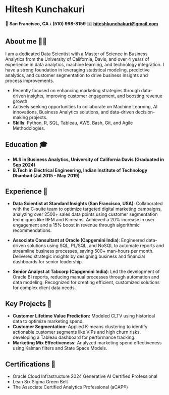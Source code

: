 # Hitesh Kunchakuri
📍 **San Francisco, CA**
📞 **(510) 998-8159**
✉️ **hiteshkunchakuri@gmail.com**


## About me 👨‍💻
I am a dedicated Data Scientist with a Master of Science in Business Analytics from the University of California, Davis, and over 4 years of experience in data analytics, machine learning, and technology integration. I have a strong foundation in leveraging statistical modeling, predictive analytics, and customer segmentation to drive business insights and process improvements.
- Recently focused on enhancing marketing strategies through data-driven insights, improving customer engagement, and boosting revenue growth.
- Actively seeking opportunities to collaborate on Machine Learning, AI innovations, Business Analytics solutions, and data-driven decision-making projects.
- **Skills**: Python, R, SQL, Tableau, AWS, Bash, Git, and Agile Methodologies.

## Education 🎓

- **M.S in Business Analytics, University of California Davis (Graduated in Sep 2024)**
- **B.Tech in Electrical Engineering, Indian Institute of Technology Dhanbad (Jul 2015 - May 2019)**

## Experience 💼

- **Data Scientist at Standard Insights (San Francisco, USA)**:
Collaborated with the C-suite team to optimize targeted digital marketing campaigns, analyzing over 2500+ sales data points using customer segmentation techniques like RFM and K-means. Achieved a 20% increase in user engagement and a 15% boost in revenue through algorithmic recommendations.

- **Associate Consultant at Oracle (Capgemini India)**:
Engineered data-driven solutions using SQL, PL/SQL, and NoSQL to automate reports and streamline business processes, saving 500+ man-hours per month. Delivered strategic insights by designing business and financial dashboards for senior leadership.
- **Senior Analyst at Tabcorp (Capgemini India)**:
Led the development of Oracle BI reports, reducing manual processes through automation and data modeling. Recognized for creating efficient, customized solutions for complex client data needs.


## Key Projects 🚀

- **Customer Lifetime Value Prediction:** Modeled CLTV using historical data to optimize marketing spend.
- **Customer Segmentation:** Applied K-means clustering to identify actionable customer segments like VIPs and high churn risks, developing a Tableau dashboard for performance tracking.
- **Marketing Mix Effectiveness:** Analyzed marketing spend effectiveness using Kalman filters and State Space Models.


## Certifications 📜
- Oracle Cloud Infrastructure 2024 Generative AI Certified Professional
- Lean Six Sigma Green Belt
- The Associate Certified Analytics Professional (aCAP®)


<!---
khiteshk/khiteshk is a ✨ special ✨ repository because its `README.md` (this file) appears on your GitHub profile.
You can click the Preview link to take a look at your changes.
--->
